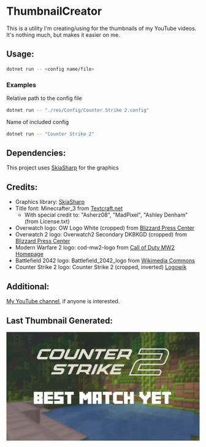 # ThumbnailCreator

This is a utility I'm creating/using for the thumbnails of my YouTube videos. It's nothing much, but makes it easier on me.

## Usage:

```bash
dotnet run -- <config name/file>
```

### Examples

Relative path to the config file
```bash
dotnet run -- "./res/Config/Counter Strike 2.config"
```

Name of included config
```bash
dotnet run -- "Counter Strike 2"
```

## Dependencies:

This project uses [SkiaSharp](https://github.com/mono/SkiaSharp) for the graphics

## Credits:

- Graphics library: [SkiaSharp](https://github.com/mono/SkiaSharp)
- Title font: Minecrafter_3 from [Textcraft.net](https://textcraft.net/download-fonts.php)
  - With special credit to: "Asherz08", "MadPixel", "Ashley Denham" (from License.txt)
- Overwatch logo: OW Logo White (cropped) from [Blizzard Press Center](https://blizzard.gamespress.com/Overwatch#?tab=logos)
- Overwatch 2 logo: Overwatch2 Secondary DKBKGD (cropped) from [Blizzard Press Center](https://blizzard.gamespress.com/overwatch-2#?tab=logos-3)
- Modern Warfare 2 logo: cod-mw2-logo from [Call of Duty MW2 Homepage](https://www.callofduty.com/modernwarfare2)
- Battlefield 2042 logo: Battlefield_2042_logo from [Wikimedia Commons](https://commons.wikimedia.org/wiki/File:Battlefield_2042_logo.svg)
- Counter Strike 2 logo: Counter Strike 2 (cropped, inverted) [Logowik](https://logowik.com/counter-strike-2-logo-vector-54963.html)

## Additional:

[My YouTube channel](https://www.youtube.com/channel/UCk0Tq0W_gcEtZV-9xg9zm2Q/), if anyone is interested.

## Last Thumbnail Generated:

![Last Thumbnail](LastThumbnail.png)
